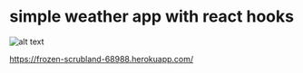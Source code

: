 # simple weather app with react hooks


![alt text](https://i.ibb.co/W0dPdfy/Screen-Shot-2021-11-16-at-9-10-49-PM.png)

https://frozen-scrubland-68988.herokuapp.com/